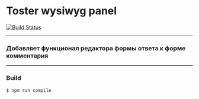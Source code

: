 # Toster wysiwyg panel

[![Build Status](https://travis-ci.org/yarkovaleksei/toster-wysiwyg-panel.svg?branch=master)](https://travis-ci.org/yarkovaleksei/toster-wysiwyg-panel)

- - -
### Добавляет функционал редактора формы ответа к форме комментария

- - -
### Build

```bash
$ npm run compile
```
